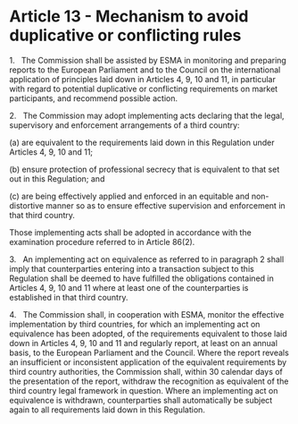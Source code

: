 # Article 13 - Mechanism to avoid duplicative or conflicting rules


1.   The Commission shall be assisted by ESMA in monitoring and preparing reports to the European Parliament and to the Council on the international application of principles laid down in Articles 4, 9, 10 and 11, in particular with regard to potential duplicative or conflicting requirements on market participants, and recommend possible action.

2.   The Commission may adopt implementing acts declaring that the legal, supervisory and enforcement arrangements of a third country:

(a) are equivalent to the requirements laid down in this Regulation under Articles 4, 9, 10 and 11;

(b) ensure protection of professional secrecy that is equivalent to that set out in this Regulation; and

(c) are being effectively applied and enforced in an equitable and non-distortive manner so as to ensure effective supervision and enforcement in that third country.

Those implementing acts shall be adopted in accordance with the examination procedure referred to in Article 86(2).

3.   An implementing act on equivalence as referred to in paragraph 2 shall imply that counterparties entering into a transaction subject to this Regulation shall be deemed to have fulfilled the obligations contained in Articles 4, 9, 10 and 11 where at least one of the counterparties is established in that third country.

4.   The Commission shall, in cooperation with ESMA, monitor the effective implementation by third countries, for which an implementing act on equivalence has been adopted, of the requirements equivalent to those laid down in Articles 4, 9, 10 and 11 and regularly report, at least on an annual basis, to the European Parliament and the Council. Where the report reveals an insufficient or inconsistent application of the equivalent requirements by third country authorities, the Commission shall, within 30 calendar days of the presentation of the report, withdraw the recognition as equivalent of the third country legal framework in question. Where an implementing act on equivalence is withdrawn, counterparties shall automatically be subject again to all requirements laid down in this Regulation.
